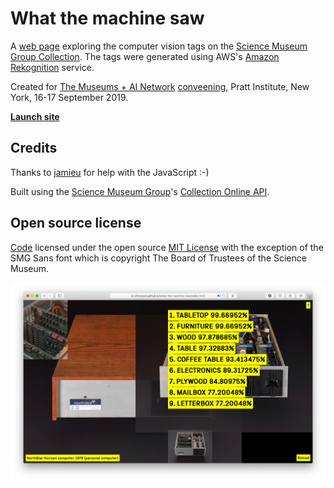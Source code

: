 # What the machine saw 

A [web page](https://johnstack.github.io/what-the-machine-saw/index.html) exploring the computer vision tags on the [Science Museum Group Collection](http://collection.sciencemuseumgroup.org.uk). The tags were generated using AWS's [Amazon Rekognition](https://aws.amazon.com/rekognition/) service. 

Created for [The Museums + AI Network](https://themuseumsai.network) [conveening](https://themuseumsai.network/activities/), Pratt Institute, New York, 16-17 September 2019.

**[Launch site](https://johnstack.github.io/what-the-machine-saw/index.html)**

## Credits

Thanks to [jamieu](https://github.com/jamieu) for help with the JavaScript :-)

Built using the [Science Museum Group](http://www.sciencemuseumgroup.org.uk)'s [Collection Online API](https://github.com/TheScienceMuseum/collectionsonline/wiki/Collections-Online-API).

## Open source license

[Code](https://github.com/johnstack/what-the-machine-saw) licensed under the open source [MIT License](https://github.com/TheScienceMuseum/collection-chrome-extension/blob/master/LICENSE) with the exception of the SMG Sans font which is copyright The Board of Trustees of the Science Museum. 

![Screengrab](https://github.com/johnstack/what-the-machine-saw/blob/master/Screenshot.png)
